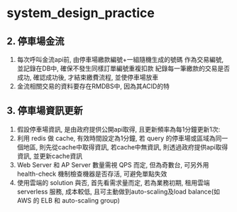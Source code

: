 # system_design_practice

## 2. 停車場金流
1. 每次呼叫金流api前, 由停車場繳款編號+一組隨機生成的號碼 作為交易編號, 並記錄在DB中, 確保不發生同樣訂單編號重複扣款
紀錄每一筆繳款的交易是否成功, 確認成功後, 才結束繳費流程, 並使停車場放車
2. 金流相關交易的資料要存在RMDBS中, 因為其ACID的特



## 3. 停車場資訊更新
1. 假設停車場資訊, 是由政府提供公開api取得, 且更新頻率為每1分鐘更新1次: 
2. 利用 redis 做 cache, 有效時間設定為1分鐘, 若 query 的停車場或區域為同一個地區, 則先從cache中取得資訊, 若cache中無資訊, 則透過政府提供api取得資訊, 並更新cache資訊
3. Web Server 和 AP Server 數量需視 QPS 而定, 但為奇數台, 可另外用 health-check 機制檢查機器是否存活, 可避免單點失效
4. 使用雲端的 solution 與否, 首先看需求量而定, 若為業務初期, 租用雲端serverless 服務, 成本較低, 且可主動做到auto-scaling及load balance(如 AWS 的 ELB 和 auto-scaling group)
